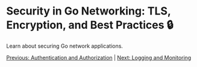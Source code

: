 # Security in Go Networking: TLS, Encryption, and Best Practices 🔒

Learn about securing Go network applications.

[Previous: Authentication and Authorization](18-authentication-and-authorization.md) | [Next: Logging and Monitoring](20-logging-and-monitoring.md)
